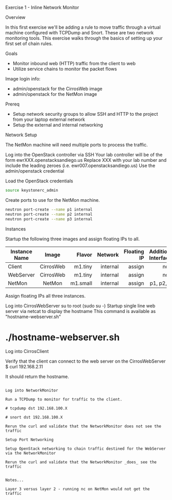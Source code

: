 
Exercise 1 - Inline Network Monitor

Overview

In this first exercise we'll be adding a rule to move traffic through a virtual machine configured with TCPDump and Snort. These are two network monitoring tools. This exercise walks through the basics of setting up your first set of chain rules.

Goals

  * Monitor inbound web (HTTP) traffic from the client to web
  * Utilize service chains to monitor the packet flows

Image login info:

  * admin/openstack for the CirrosWeb image
  * admin/openstack for the NetMon image

Prereq
  * Setup network security groups to allow SSH and HTTP to the project from your laptop external network
  * Setup the external and internal networking

Network Setup

The NetMon machine will need multiple ports to process the traffic.

Log into the OpenStack controller via SSH
Your lab controller will be of the form ewrXXX.openstacksandiego.us
Replace XXX with your lab number and include the leading zeroes (i.e. ewr007.openstacksandiego.us)
Use the admin/openstack credential

Load the OpenStack credentials
```bash
source keystonerc_admin
```

Create ports to use for the NetMon machine.
```bash
neutron port-create --name p1 internal
neutron port-create --name p2 internal
neutron port-create --name p3 internal
```

Instances

Startup the following three images and assign floating IPs to all.

| Instance Name | Image         | Flavor  | Network  | Floating IP |Additional Interfaces|
| ------------- |:-------------:| -------:|---------:|------------:|--------------------:|
| Client        | CirrosWeb     | m1.tiny | internal |  assign     | none                |
| WebServer     | CirrosWeb     | m1.tiny | internal |  assign     | none                |
| NetMon        | NetMon        | m1.small| internal |  assign     | p1, p2, p3          |


Assign floating IPs all three instances.

Log into CirrosWebServer
su to root (sudo su -)
Startup single line web server via netcat to display the hostname
This command is available as "hostname-webserver.sh"

# ./hostname-webserver.sh

Log into CirrosClient

Verify that the client can connect to the web server on the CirrosWebServer
$ curl 192.168.2.11

It should return the hostname.


```

Log into NetworkMonitor 

Run a TCPDump to monitor for traffic to the client.

# tcpdump dst 192.168.100.X

# snort dst 192.168.100.X

Rerun the curl and validate that the NetworkMonitor does not see the traffic

Setup Port Networking

Setup OpenStack networking to chain traffic destined for the WebServer via the NetworkMonitor

Rerun the curl and validate that the NetworkMonitor _does_ see the traffic


Notes...

Layer 3 versus layer 2 - running nc on NetMon would not get the traffic





